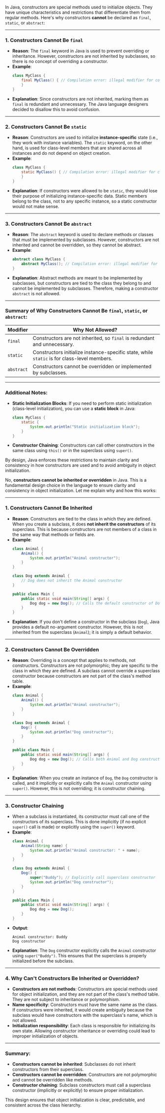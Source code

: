 In Java, constructors are special methods used to initialize objects. They have unique characteristics and restrictions that differentiate them from regular methods. Here's why constructors **cannot** be declared as `final`, `static`, or `abstract`:

---

### 1. **Constructors Cannot Be `final`**
   - **Reason**: The `final` keyword in Java is used to prevent overriding or inheritance. However, constructors are not inherited by subclasses, so there is no concept of overriding a constructor.
   - **Example**:
     ```java
     class MyClass {
         final MyClass() { // Compilation error: illegal modifier for constructor
         }
     }
     ```
   - **Explanation**: Since constructors are not inherited, marking them as `final` is redundant and unnecessary. The Java language designers decided to disallow this to avoid confusion.

---

### 2. **Constructors Cannot Be `static`**
   - **Reason**: Constructors are used to initialize **instance-specific** state (i.e., they work with instance variables). The `static` keyword, on the other hand, is used for class-level members that are shared across all instances and do not depend on object creation.
   - **Example**:
     ```java
     class MyClass {
         static MyClass() { // Compilation error: illegal modifier for constructor
         }
     }
     ```
   - **Explanation**: If constructors were allowed to be `static`, they would lose their purpose of initializing instance-specific data. Static members belong to the class, not to any specific instance, so a static constructor would not make sense.

---

### 3. **Constructors Cannot Be `abstract`**
   - **Reason**: The `abstract` keyword is used to declare methods or classes that must be implemented by subclasses. However, constructors are not inherited and cannot be overridden, so they cannot be abstract.
   - **Example**:
     ```java
     abstract class MyClass {
         abstract MyClass(); // Compilation error: illegal modifier for constructor
     }
     ```
   - **Explanation**: Abstract methods are meant to be implemented by subclasses, but constructors are tied to the class they belong to and cannot be implemented by subclasses. Therefore, making a constructor `abstract` is not allowed.

---

### Summary of Why Constructors Cannot Be `final`, `static`, or `abstract`:
| Modifier   | Why Not Allowed?                                                                 |
|------------|----------------------------------------------------------------------------------|
| `final`    | Constructors are not inherited, so `final` is redundant and unnecessary.         |
| `static`   | Constructors initialize instance-specific state, while `static` is for class-level members. |
| `abstract` | Constructors cannot be overridden or implemented by subclasses.                   |

---

### Additional Notes:
- **Static Initialization Blocks**: If you need to perform static initialization (class-level initialization), you can use a **static block** in Java:
  ```java
  class MyClass {
      static {
          System.out.println("Static initialization block");
      }
  }
  ```

- **Constructor Chaining**: Constructors can call other constructors in the same class using `this()` or in the superclass using `super()`.

By design, Java enforces these restrictions to maintain clarity and consistency in how constructors are used and to avoid ambiguity in object initialization.


No, **constructors cannot be inherited or overridden** in Java. This is a fundamental design choice in the language to ensure clarity and consistency in object initialization. Let me explain why and how this works:

---

### 1. **Constructors Cannot Be Inherited**
   - **Reason**: Constructors are tied to the class in which they are defined. When you create a subclass, it does **not inherit the constructors** of its superclass. This is because constructors are not members of a class in the same way that methods or fields are.
   - **Example**:
     ```java
     class Animal {
         Animal() {
             System.out.println("Animal constructor");
         }
     }

     class Dog extends Animal {
         // Dog does not inherit the Animal constructor
     }

     public class Main {
         public static void main(String[] args) {
             Dog dog = new Dog(); // Calls the default constructor of Dog
         }
     }
     ```
   - **Explanation**: If you don't define a constructor in the subclass (`Dog`), Java provides a default no-argument constructor. However, this is not inherited from the superclass (`Animal`); it is simply a default behavior.

---

### 2. **Constructors Cannot Be Overridden**
   - **Reason**: Overriding is a concept that applies to methods, not constructors. Constructors are not polymorphic; they are specific to the class in which they are defined. A subclass cannot override a superclass constructor because constructors are not part of the class's method table.
   - **Example**:
     ```java
     class Animal {
         Animal() {
             System.out.println("Animal constructor");
         }
     }

     class Dog extends Animal {
         Dog() {
             System.out.println("Dog constructor");
         }
     }

     public class Main {
         public static void main(String[] args) {
             Dog dog = new Dog(); // Calls both Animal and Dog constructors
         }
     }
     ```
   - **Explanation**: When you create an instance of `Dog`, the `Dog` constructor is called, and it implicitly or explicitly calls the `Animal` constructor using `super()`. However, this is not overriding; it is constructor chaining.

---

### 3. **Constructor Chaining**
   - When a subclass is instantiated, its constructor must call one of the constructors of its superclass. This is done implicitly (if no explicit `super()` call is made) or explicitly using the `super()` keyword.
   - **Example**:
     ```java
     class Animal {
         Animal(String name) {
             System.out.println("Animal constructor: " + name);
         }
     }

     class Dog extends Animal {
         Dog() {
             super("Buddy"); // Explicitly call superclass constructor
             System.out.println("Dog constructor");
         }
     }

     public class Main {
         public static void main(String[] args) {
             Dog dog = new Dog();
         }
     }
     ```
   - **Output**:
     ```
     Animal constructor: Buddy
     Dog constructor
     ```
   - **Explanation**: The `Dog` constructor explicitly calls the `Animal` constructor using `super("Buddy")`. This ensures that the superclass is properly initialized before the subclass.

---

### 4. **Why Can't Constructors Be Inherited or Overridden?**
   - **Constructors are not methods**: Constructors are special methods used for object initialization, and they are not part of the class's method table. They are not subject to inheritance or polymorphism.
   - **Name specificity**: Constructors must have the same name as the class. If constructors were inherited, it would create ambiguity because the subclass would have constructors with the superclass's name, which is not allowed.
   - **Initialization responsibility**: Each class is responsible for initializing its own state. Allowing constructor inheritance or overriding could lead to improper initialization of objects.

---

### Summary:
- **Constructors cannot be inherited**: Subclasses do not inherit constructors from their superclass.
- **Constructors cannot be overridden**: Constructors are not polymorphic and cannot be overridden like methods.
- **Constructor chaining**: Subclass constructors must call a superclass constructor (implicitly or explicitly) to ensure proper initialization.

This design ensures that object initialization is clear, predictable, and consistent across the class hierarchy.
